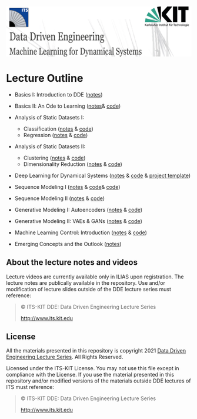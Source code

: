 [![banner](others/images/ml1.PNG)](https://www.its.kit.edu/Lehrveranstaltungen_DataDrivenEngineering_I.php)

# Lecture Outline

- Basics I: Introduction to DDE ([notes](/Lecture%201/Lecture_1.pdf))

- Basics II: An Ode to Learning ([notes](/Lecture%202/Lecture_2.pdf)& [code](/Lecture%202/Lecture_0.ipynb))

- Analysis of Static Datasets I: 
	- Classification ([notes](/Lecture%203/Lecture_3.pdf) & [code](/Lecture%203/Lecture_1.ipynb))
	- Regression ([notes](/Lecture%204/Lecture_4.pdf) & [code](/Lecture%204/Lecture_2.ipynb))

- Analysis of Static Datasets II: 
	- Clustering ([notes](/Lecture%205/Lecture_5.pdf) & [code](/Lecture%205/Lecture_3.ipynb))
	- Dimensionality Reduction ([notes](/Lecture%206/Lecture_6.pdf) & [code](/Lecture%206/Lecture_4.ipynb))

- Deep Learning for Dynamical Systems ([notes](/Lecture%207/Lecture_7.pdf) & [code](/Lecture%207/Lecture_5.ipynb) & [project template](/Lecture%207/SS2020_Project_Template))

- Sequence Modeling I ([notes](/Lecture%208/Lecture_8.pdf) & [code](/Lecture%208/Lecture_6.ipynb)& [code](/Lecture%209/Lecture_6_added.ipynb))

- Sequence Modeling II ([notes](/Lecture%209/Lecture_9.pdf) & [code](/Lecture%209/Lecture_7.ipynb))

- Generative Modeling I: Autoencoders ([notes](/Lecture%2010/Lecture_10.pdf) & [code]([code](/Lecture%2010/Lecture_8.ipynb)))

- Generative Modeling II: VAEs  & GANs ([notes](/Lecture%2011/Lecture_11.pdf) & [code]([code](/Lecture%2011/Lecture_9.ipynb)))

- Machine Learning Control: Introduction ([notes](/Lecture%2012/Lecture_12.pdf) & [code]([code](/Lecture%2012/Lecture_10.ipynb)))

- Emerging Concepts and the Outlook ([notes](/Lecture%2013/Lecture_13.pdf))


## About the lecture notes and videos

Lecture videos are currently available only in ILIAS upon registration. The lecture notes are publically available in the repository. Use and/or modification of lecture slides outside of the DDE lecture series must reference:

> © ITS-KIT DDE: Data Driven Engineering Lecture Series
>
> http://www.its.kit.edu

## License
All the materials presented in this repository is copyright 2021 [Data Driven Engineering Lecture Series](https://www.its.kit.edu/Lehrveranstaltungen_DataDrivenEngineering_I.php). All Rights Reserved.

Licensed under the ITS-KIT License. You may not use this file except in compliance with the License. If you use the material presented in this repository and/or modified versions of the materials outside DDE lectures of ITS must reference:

> © ITS-KIT DDE: Data Driven Engineering Lecture Series
>
> http://www.its.kit.edu

